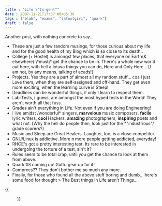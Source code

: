 ```yaml
---
title : "Life \"In-gen\""
date : 2007-11-21T17:37:00+05:30
tags : ["blab", "exams", "lafootgiri", "quark"]
draft : false
---
```


Another post, with nothing concrete to say...

-   These are just a few random musings, for those curious about my
    life and for the good health of my Blog which is so close to its
    death..
-   College (+ Hostel) is amongst few places, that everyone on
    Earth(& elsewhere) \\\*must\\\* get the chance to be in. There's a
    whole new world out here, with hell a lotuva things you can do,
    Here and Only Here... [I am not, by any means, talking of
    acads!]
-   Projects. Yes they are a part of almost all my random
    stuff... cos I just Love them, when they are self-assigned and
    off-hand. They get even more exciting, when the learning curve
    is Steep!
-   Deadlines can be wonderful things, if only I learn to respect
    them.
-   Lab-Tests, i guess, are amongst the most hyped tests in the
    World! They aren't worth all that fuss.
-   Grades ain't everything in Life. Not even if you are doing
    Engineering!
-   I live amidst /wonderful\* singers, **marvelous** music composers,
    **facile** lyric writers, **cool** Hackers, **amazing** photographers,
    **inspiring** poets and what not. [Why the hell do people then,
    look just for the \*"industrious"/ grade scorers?]
-   Music and Sleep are Great Healers. Laughter, too, is a close
    competitor.
-   GNU/Linux is addictive. More n more people getting addicted,
    everyday!
-   RHCE's got a pretty interesting test. Its rare to be interested
    in undergoing the torture of a test, ain't it?
-   Rules seem to be total crap, until you get the chance to look at
    them from above.
-   Quark'08 coming up! Gottu gear up for it!
-   Comprees?? They don't bother me so much any more.
-   Finally, for those who found all the above stuff boring and
    dumb... here's some food for thought > The Best things in Life
    aren't Things...

{{<figure src="../../images/bestthingsinlife.jpg">}}
